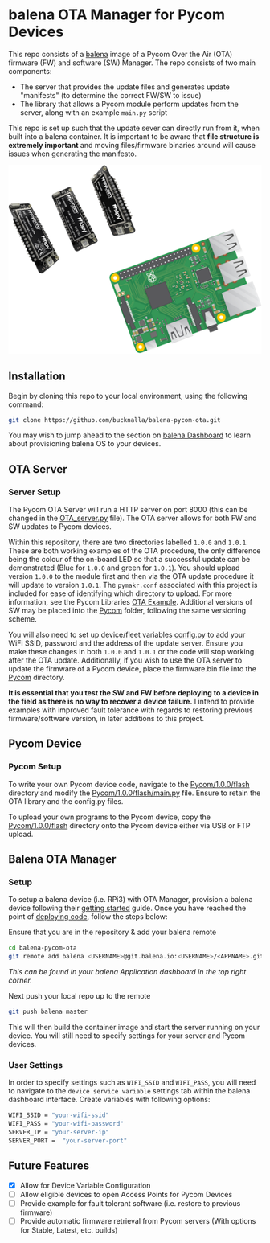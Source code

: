 # balena OTA Manager for Pycom Devices

This repo consists of a [balena](https://balena.io) image of a Pycom Over the Air (OTA) firmware (FW) and software (SW) Manager. The repo consists of two main components:

- The server that provides the update files and generates update "manifests" (to determine the correct FW/SW to issue)
- The library that allows a Pycom module perform updates from the server, along with an example `main.py` script

This repo is set up such that the update sever can directly run from it, when built into a balena container. It is important to be aware that **file structure is extremely important** and moving files/firmware binaries around will cause issues when generating the manifesto.

<p align="center">
<img src="images/balena-pycom.png" width="600px" >
</p>

## Installation

Begin by cloning this repo to your local environment, using the following command:

```bash
git clone https://github.com/bucknalla/balena-pycom-ota.git
```

You may wish to jump ahead to the section on [balena Dashboard](#balena-ota-manager) to learn about provisioning balena OS to your devices.

## OTA Server

### Server Setup

The Pycom OTA Server will run a HTTP server on port 8000 (this can be changed in the [OTA_server.py](OTA_server.py) file). The OTA server allows for both FW and SW updates to Pycom devices.

Within this repository, there are two directories labelled `1.0.0` and `1.0.1`. These are both working examples of the OTA procedure, the only difference being the colour of the on-board LED so that a successful update can be demonstrated (Blue for `1.0.0` and green for `1.0.1`). You should upload version `1.0.0` to the module first and then via the OTA update procedure it will update to version `1.0.1`. The `pymakr.conf` associated with this project is included for ease of identifying which directory to upload. For more information, see the Pycom Libraries [OTA Example](https://github.com/pycom/pycom-libraries/tree/master/examples/OTA). Additional versions of SW may be placed into the [Pycom](Pycom/) folder, following the same versioning scheme.

You will also need to set up device/fleet variables [config.py](config.py) to add your WiFi SSID, password and the address of the update server. Ensure you make these changes in both `1.0.0` and `1.0.1` or the code will stop working after the OTA update. Additionally, if you wish to use the OTA server to update the firmware of a Pycom device, place the firmware.bin file into the [Pycom](Pycom/) directory.

**It is essential that you test the SW and FW before deploying to a device in the field as there is no way to recover a device failure.** I intend to provide examples with improved fault tolerance with regards to restoring previous firmware/software version, in later additions to this project.

## Pycom Device

### Pycom Setup

To write your own Pycom device code, navigate to the [Pycom/1.0.0/flash](Pycom/1.0.0/flash/) directory and modify the [Pycom/1.0.0/flash/main.py](Pycom/1.0.0/flash/main.py) file. Ensure to retain the OTA library and the config.py files.

To upload your own programs to the Pycom device, copy the [Pycom/1.0.0/flash](Pycom/1.0.0/flash/) directory onto the Pycom device either via USB or FTP upload.

## Balena OTA Manager

### Setup

To setup a balena device (i.e. RPi3) with OTA Manager, provision a balena device following their [getting started](https://docs.balena.io/learn/getting-started/raspberrypi3/python/) guide. Once you have reached the point of [deploying code](https://docs.balena.io/learn/getting-started/raspberrypi3/python/#deploy-code), follow the steps below:

Ensure that you are in the repository & add your balena remote

```bash
cd balena-pycom-ota
git remote add balena <USERNAME>@git.balena.io:<USERNAME>/<APPNAME>.git
```

*This can be found in your balena Application dashboard in the top right corner.*

Next push your local repo up to the remote

```bash
git push balena master
```

This will then build the container image and start the server running on your device. You will still need to specify settings for your server and Pycom devices.

### User Settings

In order to specify settings such as `WIFI_SSID` and `WIFI_PASS`, you will need to navigate to the `device service variable` settings tab within the balena dashboard interface. Create variables with following options:

```bash
WIFI_SSID = "your-wifi-ssid"
WIFI_PASS = "your-wifi-password"
SERVER_IP = "your-server-ip"
SERVER_PORT =  "your-server-port"
```

## Future Features

- [x] Allow for Device Variable Configuration
- [ ] Allow eligible devices to open Access Points for Pycom Devices
- [ ] Provide example for fault tolerant software (i.e. restore to previous firmware)
- [ ] Provide automatic firmware retrieval from Pycom servers (With options for Stable, Latest, etc. builds)
